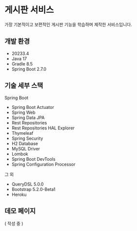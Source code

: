 # 게시판 서비스
가장 기본적이고 보편적인 게시판 기능을 학습하며 제작한 서비스입니다.

## 개발 환경

* 20233.4
* Java 17
* Gradle 8.5
* Spring Boot 2.7.0

## 기술 세부 스택

Spring Boot

* Spring Boot Actuator
* Spring Web
* Spring Data JPA
* Rest Repositories
* Rest Repositories HAL Explorer
* Thymeleaf
* Spring Security
* H2 Database
* MySQL Driver
* Lombok
* Spring Boot DevTools
* Spring Configuration Processor

그 외
* QueryDSL 5.0.0
* Bootstrap 5.2.0-Beta1
* Heroku

## 데모 페이지

( 작성 중 )
